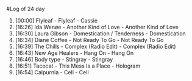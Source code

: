 #Log of 24 day

1. [00:00] Flyleaf - Flyleaf - Cassie
1. [16:26] Ida Wenøe - Another Kind of Love - Another Kind of Love
1. [16:30] Laura Gibson - Domestication / Tenderness - Domestication
1. [16:34] Diane Coffee - Not Ready To Go - Not Ready To Go
1. [16:39] The Chills - Complex (Radio Edit) - Complex (Radio Edit)
1. [16:43] New Age Healers - Hang On - Hang On
1. [16:46] Body type - Stingray - Stingray
1. [16:51] Tacocat - This Mess Is a Place - Hologram
1. [16:54] Calpurnia - Cell - Cell
